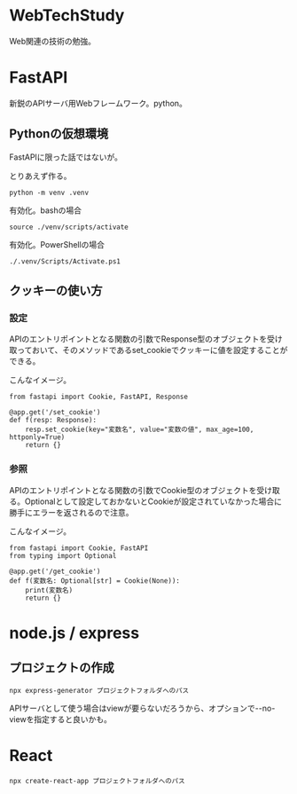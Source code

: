 # WebTechStudy
Web関連の技術の勉強。


# FastAPI

新鋭のAPIサーバ用Webフレームワーク。python。

## Pythonの仮想環境

FastAPIに限った話ではないが。

とりあえず作る。

```
python -m venv .venv
```

有効化。bashの場合

```
source ./venv/scripts/activate
```

有効化。PowerShellの場合

```
./.venv/Scripts/Activate.ps1
```

## クッキーの使い方

### 設定

APIのエントリポイントとなる関数の引数でResponse型のオブジェクトを受け取っておいて、そのメソッドであるset_cookieでクッキーに値を設定することができる。

こんなイメージ。

```
from fastapi import Cookie, FastAPI, Response

@app.get('/set_cookie')
def f(resp: Response):
    resp.set_cookie(key="変数名", value="変数の値", max_age=100, httponly=True)
    return {}
```

### 参照

APIのエントリポイントとなる関数の引数でCookie型のオブジェクトを受け取る。Optionalとして設定しておかないとCookieが設定されていなかった場合に勝手にエラーを返されるので注意。

こんなイメージ。

```
from fastapi import Cookie, FastAPI
from typing import Optional

@app.get('/get_cookie')
def f(変数名: Optional[str] = Cookie(None)):
    print(変数名)
    return {}
```




# node.js / express


## プロジェクトの作成

```
npx express-generator プロジェクトフォルダへのパス
```

APIサーバとして使う場合はviewが要らないだろうから、オプションで--no-viewを指定すると良いかも。

# React

```
npx create-react-app プロジェクトフォルダへのパス
```
